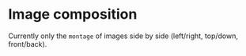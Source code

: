 # Image composition

Currently only the `montage` of images side by side (left/right, top/down, front/back).
